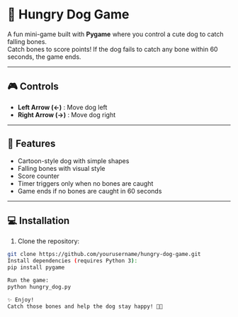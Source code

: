 # 🐶 Hungry Dog Game

A fun mini-game built with **Pygame** where you control a cute dog to catch falling bones.  
Catch bones to score points! If the dog fails to catch any bone within 60 seconds, the game ends.  

---

## 🎮 Controls

- **Left Arrow (←)** : Move dog left  
- **Right Arrow (→)** : Move dog right  

---

## 📝 Features

- Cartoon-style dog with simple shapes  
- Falling bones with visual style  
- Score counter  
- Timer triggers only when no bones are caught  
- Game ends if no bones are caught in 60 seconds  

---

## 💻 Installation

1. Clone the repository:
```bash
git clone https://github.com/yourusername/hungry-dog-game.git
Install dependencies (requires Python 3):
pip install pygame

Run the game:
python hungry_dog.py

✨ Enjoy!
Catch those bones and help the dog stay happy! 🐶🦴
